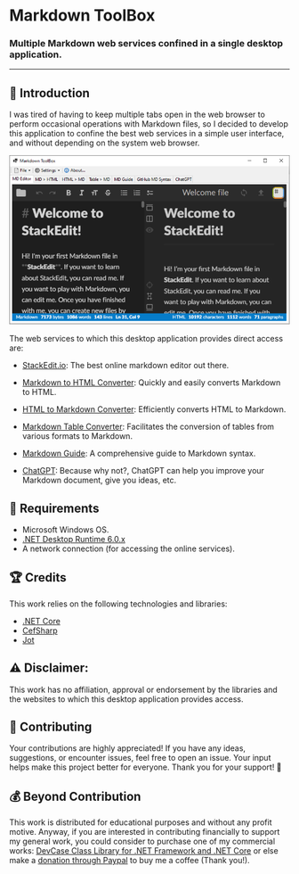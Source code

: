 # Markdown ToolBox

### Multiple Markdown web services confined in a single desktop application.

------------------

## 👋 Introduction

I was tired of having to keep multiple tabs open in the web browser to perform occasional operations with Markdown files, so I decided to develop this application to confine the best web services in a simple user interface, and without depending on the system web browser.

![screenshot](/images/screenshot.png)

The web services to which this desktop application provides direct access are:

 - [StackEdit.io](https://stackedit.io/app#): The best online markdown editor out there.

 - [Markdown to HTML Converter](https://markdowntohtml.com/#converter): Quickly and easily converts Markdown to HTML.

 - [HTML to Markdown Converter](https://www.browserling.com/tools/html-to-markdown): Efficiently converts HTML to Markdown.

 - [Markdown Table Converter](https://markdown-convert.com/en/tool/table): Facilitates the conversion of tables from various formats to Markdown.

 - [Markdown Guide](https://www.markdownguide.org/basic-syntax/): A comprehensive guide to Markdown syntax.

 - [ChatGPT](https://chat.openai.com/): Because why not?, ChatGPT can help you improve your Markdown document, give you ideas, etc.

## 📝 Requirements

- Microsoft Windows OS.
- [.NET Desktop Runtime 6.0.x](https://dotnet.microsoft.com/en-us/download/dotnet/6.0)
- A network connection (for accessing the online services).

## 🏆 Credits

This work relies on the following technologies and libraries: 

 - [.NET Core](https://dotnet.microsoft.com/)
 - [CefSharp](https://cefsharp.github.io/)
 - [Jot](https://github.com/anakic/Jot)

## ⚠️ Disclaimer:

This work has no affiliation, approval or endorsement by the libraries and the websites to which this desktop application provides access.

## 💪 Contributing

Your contributions are highly appreciated! If you have any ideas, suggestions, or encounter issues, feel free to open an issue. Your input helps make this project better for everyone. Thank you for your support! 🚀

## 💰 Beyond Contribution 

This work is distributed for educational purposes and without any profit motive. Anyway, if you are interested in contributing financially to support my general work, you could consider to purchase one of my commercial works: [DevCase Class Library for .NET Framework and .NET Core](https://codecanyon.net/item/elektrokit-class-library-for-net/19260282) or else make a [donation through Paypal](https://www.paypal.com/cgi-bin/webscr?cmd=_s-xclick&hosted_button_id=E4RQEV6YF5NZY) to buy me a coffee (Thank you!).
